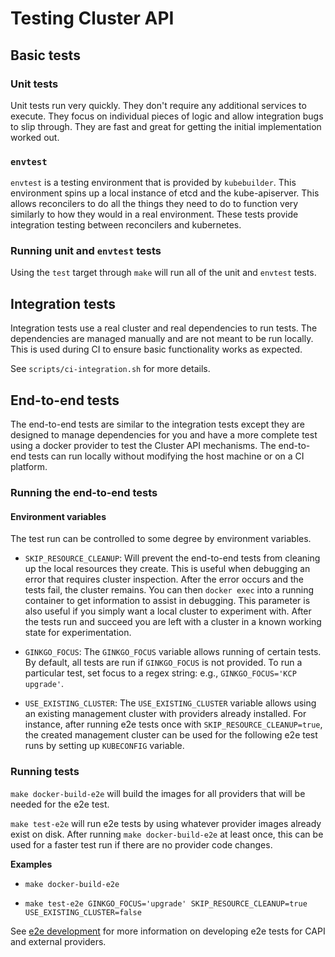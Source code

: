 # Testing Cluster API

## Basic tests

### Unit tests

Unit tests run very quickly. They don't require any additional services to execute. They focus on individual pieces of
logic and allow integration bugs to slip through. They are fast and great for getting the initial implementation worked
out.

### `envtest`

`envtest` is a testing environment that is provided by `kubebuilder`. This environment spins up a local instance of
etcd and the kube-apiserver. This allows reconcilers to do all the things they need to do to function very similarly
to how they would in a real environment. These tests provide integration testing between reconcilers and kubernetes.

### Running unit and `envtest` tests

Using the `test` target through `make` will run all of the unit and `envtest` tests.

## Integration tests

Integration tests use a real cluster and real dependencies to run tests. The dependencies are managed manually and are
not meant to be run locally. This is used during CI to ensure basic functionality works as expected.

See `scripts/ci-integration.sh` for more details.

## End-to-end tests

The end-to-end tests are similar to the integration tests except they are designed to manage dependencies for you and 
have a more complete test using a docker provider to test the Cluster API mechanisms. The end-to-end tests can run
locally without modifying the host machine or on a CI platform.

### Running the end-to-end tests

#### Environment variables

The test run can be controlled to some degree by environment variables.

* `SKIP_RESOURCE_CLEANUP`: Will prevent the end-to-end tests from cleaning up the local resources they create. This is
useful when debugging an error that requires cluster inspection. After the error occurs and the tests fail, the cluster
remains. You can then `docker exec` into a running container to get information to assist in debugging. This parameter
is also useful if you simply want a local cluster to experiment with. After the tests run and succeed you are left
with a cluster in a known working state for experimentation.

* `GINKGO_FOCUS`: The `GINKGO_FOCUS` variable allows running of certain tests. By default, all tests are run if `GINKGO_FOCUS` is not provided. To run
a particular test, set focus to a regex string: e.g., `GINKGO_FOCUS='KCP upgrade'`.

* `USE_EXISTING_CLUSTER`: The `USE_EXISTING_CLUSTER` variable allows using an existing management cluster with providers already installed.
For instance, after running e2e tests once with `SKIP_RESOURCE_CLEANUP=true`, the created management cluster can be used for the following e2e test runs by setting up `KUBECONFIG` variable.

### Running tests

`make docker-build-e2e` will build the images for all providers that will be needed for the e2e test.

`make test-e2e` will run e2e tests by using whatever provider images already exist on disk.
After running `make docker-build-e2e` at least once, this can be used for a faster test run if there are no provider code changes.

**Examples**

* `make docker-build-e2e`

* `make test-e2e GINKGO_FOCUS='upgrade' SKIP_RESOURCE_CLEANUP=true USE_EXISTING_CLUSTER=false`

See [e2e development] for more information on developing e2e tests for CAPI and external providers.

[e2e development]: ./e2e.md
